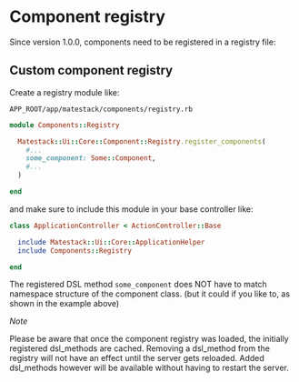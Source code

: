 # Component registry

Since version 1.0.0, components need to be registered in a registry file:

## Custom component registry

Create a registry module like:

`APP_ROOT/app/matestack/components/registry.rb`

```ruby
module Components::Registry

  Matestack::Ui::Core::Component::Registry.register_components(
    #...
    some_component: Some::Component,
    #...
  )

end
```

and make sure to include this module in your base controller like:

```ruby
class ApplicationController < ActionController::Base

  include Matestack::Ui::Core::ApplicationHelper
  include Components::Registry

end
```

The registered DSL method `some_component` does NOT have to match namespace
structure of the component class. (but it could if you like to, as shown in the
example above)

*Note*

Please be aware that once the component registry was loaded, the initially
registered dsl_methods are cached. Removing a dsl_method from the registry will
not have an effect until the server gets reloaded. Added dsl_methods however
will be available without having to restart the server.
